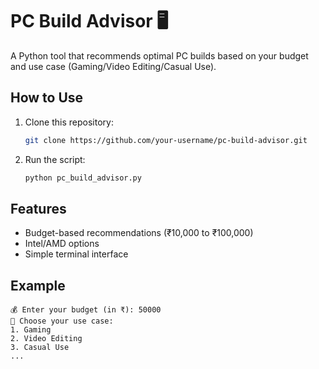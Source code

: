 # PC Build Advisor 🖥️

A Python tool that recommends optimal PC builds based on your budget and use case (Gaming/Video Editing/Casual Use).

## How to Use
1. Clone this repository:
   ```bash
   git clone https://github.com/your-username/pc-build-advisor.git
   ```
2. Run the script:
   ```bash
   python pc_build_advisor.py
   ```

## Features
- Budget-based recommendations (₹10,000 to ₹100,000)
- Intel/AMD options
- Simple terminal interface

## Example
```
💰 Enter your budget (in ₹): 50000
🎯 Choose your use case:
1. Gaming
2. Video Editing
3. Casual Use
...
```